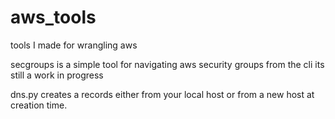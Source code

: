 aws_tools
=========

tools I made for wrangling aws

secgroups is a simple tool for navigating aws security groups from the cli  its still a work in progress 

dns.py creates a records either from your local host or from a new host at creation time. 
